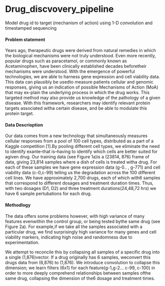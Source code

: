 # Drug_discvovery_pipeline
Model drug id to target (mechanism of action) using 1-D convolution and timestamped sequencing


<h4> Problem statement </h4>
Years ago, therapeutic drugs were derived from  natural  remedies  in  which  the  biological mechanisms  were  not  truly  understood.  Even more recently, popular drugs such as paracetamol,  or  commonly  known  as  Acetaminophen, have been clinically established decades beforetheir  mechanisms  were  understood.  With  the emergence  of  powerful  technologies,  we  are able  to  harness  gene  expression  and  cell  viability  data.  This  data  can  plausibly  be  usedto  measure  patients  cellular  and  genomic  responses,  giving  us  an  indication  of  possible Mechanisms  of  Action  (MoA)  that  may  ex-plain the underlying process in which the drug works. This targeted method may also provide us  knowledge  of  the  pathology  of  a  given disease. With this framework, researchers may identify relevant protein targets associated witha certain disease, and be able to modulate this protein target.
<h4> Data Descrioption</h4>
Our   data   comes   from   a   new   technology  that  simultaneously  measures  cellular  responses  from  a  pool  of  100  cell  types,  distributed as a part of a Kaggle competition [1].By  pooling  different  cell  types,  we  eliminate the  need  to  identify  exante–that  is–having  to identify  which  cells  are  better  suited  for  agiven  drug.  Our  training  data  (see  Figure  1a)is a (23814, 876) frame of data, giving 23,814 samples  where  a  dish  of  cells  is  treated  witha  drug.  For  each  of  these  samples  we  have gene  expression  data  (g-0..  ,  g-771)  and  cell viability data (c-0,c-99) telling us the degradation across the 100 different cell lines. We have approximately 2,700 drugs, each of which with6 samples that correspond to different dosages and  treatment  duration  times.  Thus,  with  two dosages (D1, D2) and three treatment durations(24,48,72  hrs)  we  have  6  sample  pertubations for each drug. 
<br />

<h4> Methodlogy</h4>
The  data  offers  some  problems  however, with   high   variance   of   many   features   evenwithin  the  control  group,  or  being  tested  bythe  same  drug  (see  Figure  2a).  For  example,if  we  take  all  the  samples  associated  with  a particular drug, we find surprisingly high variance for many genes and cell viability markers, indicating  high noise  and  randomness  due  to experimentation.


We  attempt  to  reconcile  this  by  collapsing  all samples of a specific drug into a single (1,876)vector.  If  a  drug  originally  has  6  samples,  weconvert this drugs data from (6,876) to (1,876). We  introduce  convolution  to  collapse  this  dimension; we learn filters (6x1) for each feature(g-1,g-2... c-99, c-100) in order to more deeply comprehend  relationships  between  samples  ofthe same drug, collapsing the dimension of the6 dosage and treatment times.

